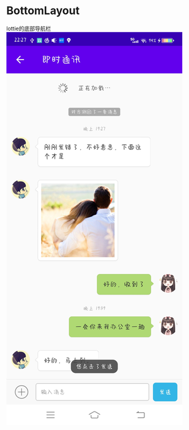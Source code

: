 # BottomLayout
lottie的底部导航栏
![image](https://raw.githubusercontent.com/GuiZhouAndroid/RealChatRefresh/master/picture.jpg)
